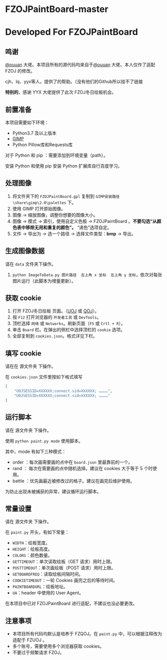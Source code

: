 # FZOJPaintBoard-master
# Developed For FZOJPaintBoard

## 鸣谢

[@ouuan](https://github.com/ouuan) 大佬。本项目所有的源代码均来自于[@ouuan](https://github.com/ouuan) 大佬。本人仅作了适配 FZOJ 的修改。

cjh、lq、yyx等人。提供了的帮助。（没有他们的Github所以挂不了链接

**特别的**，感谢 YYX 大佬提供了此次 FZOJ冬日绘板机会。

## 前置准备

本项目需要如下环境：

- Python3.7 及以上版本
- [GIMP](https://www.gimp.org/downloads/)
- Python Pillow库和Requests库

对于 Python 和 pip ：需要添加到环境变量（path）。

安装 Python 和使用 pip 安装 Python 扩展库自行百度学习。



##  处理图像

1. 将文件夹下的 `FZOJPaintBoard.gpl` 复制到 `GIMP安装路径\share\gimp\2.0\palettes` 下。
2. 使用 GIMP 打开原始图像。
3. 图像 → 缩放图像，调整你想要的图像大小。
4. 图像 → 模式 → 索引，使用自定义色板 → FZOJPaintBoard 。**不要勾选“从颜色表中移除无用和重复的颜色”。** “递色”选项自定。
5. 文件 → 导出为 → 选一个路径 → 选择文件类型：**bmp** → 导出。

## 生成图像数据

请在 `data` 文件夹下操作。

1. `python ImageToData.py 图片路径  左上角 x 坐标  左上角 y 坐标`，依次对每张图片运行（此脚本为增量更新）。

## 获取 cookie

1. 打开 FZOJ冬日绘板 页面。（[UOJ](https://www.fzoi.top/paintBoard)  或  [QOJ](https://qoj.fzoi.top/paintBoard)）。
2. 按 `F12` 打开浏览器的 `开发者工具` 或 `DevTools`。
3. 顶栏选择 `网络` 或 `Networks`。刷新页面（`F5` 或 `Crtl + R`）。
4. 单击 `Board` 栏。在弹出的侧栏中选择顶栏的 `cookie` 选项。
5. 全部复制到 `cookies.json`。格式详见下栏。

## 填写 cookie

请在在 源文件夹 下操作。

在 `cookies.json` 文件里按如下格式填写

```json
[
	"UOJSESSID=XXXXXX;connect.sid=XXXXXX; …………",
	"UOJSESSID=XXXXXX;connect.sid=XXXXXX; …………"
]	

```



## 运行脚本

请在 源文件夹 下操作。

使用 `python paint.py mode` 使用脚本。

其中，mode 有如下三种模式：

* order ：每次画需要画的点中在 `board.json` 里最靠前的一个。
* rand ： 每次在需要画的点中随机选择。建议在 cookies 大于等于 5 个时使用。
* battle ：优先画最近被修改过的格子。建议在画完后维护使用。

为防止出现未被捕获的异常，建议循环运行脚本。



## 常量设置

请在 源文件夹 下操作。

在 `paint.py` 开头，有如下常量：

- `WIDTH`：绘板宽度。
- `HEIGHT`：绘板高度。
- `COLORS`：颜色数量。
- `GETTIMEOUT`：单次读取绘板（GET 请求）用时上限。
- `POSTTIMEOUT`：单次画绘板（POST 请求）用时上限。
- `GETBOARDFREQ`：读取绘板间隔时间。
- `COOKIETIMEOUT`：一轮 Cookies 画完之后的等待时间。
- `PAINTBOARDURL`：绘板地址。
- `UA`：header 中使用的 User Agent。

在本项目中已对 FZOJPaintBoard 进行适配，不建议也没必要更改。



## 注意事项

- 本项目所有代码均默认是培养于 FZQOJ。在 `paint.py` 中，可以根据注释改为适配于 FZUOJ 。
- 多个账号，需要使用多个浏览器获取 cookies。
- 不要过于频繁请求 FZOJ。





